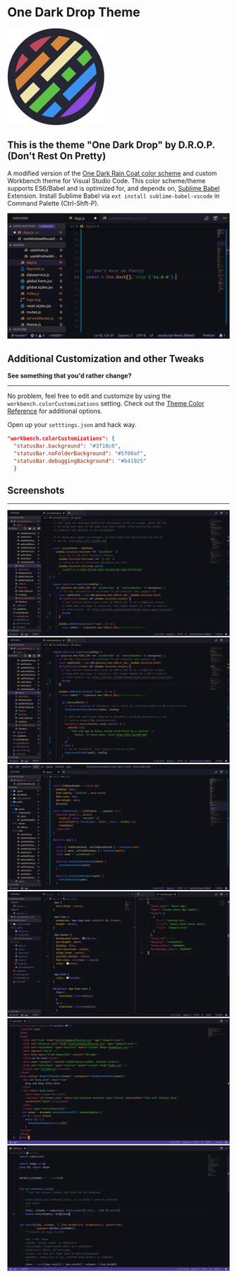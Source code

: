 # One Dark Drop Theme

<!-- markdownlint-disable MD033 -->
<img src="https://github.com/DontRestOnPretty/vscode-onedark-drop/raw/master/images/icon.png" alt="Logo" width="220" />
<!-- markdownlint-enable MD033 -->

## This is the theme "One Dark Drop" by D.R.O.P. (Don't Rest On Pretty)

A modified version of the [One Dark Rain Coat color scheme](https://marketplace.visualstudio.com/items?itemName=ginfuru.ginfuru-onedark-raincoat-theme) and custom Workbench theme for Visual Studio Code.
This color scheme/theme supports ES6/Babel and is optimized for, and depends on, [Sublime Babel](https://marketplace.visualstudio.com/items?itemName=joshpeng.sublime-babel-vscode) Extension. Install Sublime Babel via `ext install sublime-babel-vscode` in Command Palette \(Ctrl-Shft-P\).

![One Dark Drop](https://github.com/DontRestOnPretty/vscode-onedark-drop/raw/master/images/Screenshot_2018-12-17_7.png)

## Additional Customization and other Tweaks

**See something that you'd rather change?**

---

No problem, feel free to edit and customize by using the `workbench.colorCustomizations` setting. Check out the [Theme Color Reference](https://code.visualstudio.com/docs/getstarted/theme-color-reference) for additional options.

Open up your `setttings.json` and hack way.

```json
"workbench.colorCustomizations": {
  "statusBar.background": "#3f10c0",
  "statusBar.noFolderBackground": "#5f00af",
  "statusBar.debuggingBackground": "#b41925"
  }
```

## Screenshots

---

![Screenshot Service Worker](https://github.com/DontRestOnPretty/vscode-onedark-drop/raw/master/images/Screenshot_2018-12-17_1.png)
![Screenshot Create-React-App](https://github.com/DontRestOnPretty/vscode-onedark-drop/raw/master/images/Screenshot_2018-12-17_2.png)
![Screenshot CSS](https://github.com/DontRestOnPretty/vscode-onedark-drop/raw/master/images/Screenshot_2018-12-17_3.png)
![Screenshot HTML](https://github.com/DontRestOnPretty/vscode-onedark-drop/raw/master/images/Screenshot_2018-12-17_4.png)
![Screenshot Sytled-Components](https://github.com/DontRestOnPretty/vscode-onedark-drop/raw/master/images/Screenshot_2018-12-17_5.png)
![Screenshot React Hooks](https://github.com/DontRestOnPretty/vscode-onedark-drop/raw/master/images/Screenshot_2018-12-17_6.png)
